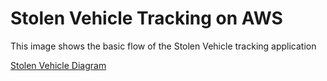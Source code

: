 # Stolen Vehicle Tracking on AWS

This image shows the basic flow of the Stolen Vehicle tracking application

[Stolen Vehicle Diagram](images/readme/stolenvehicle-1.png)